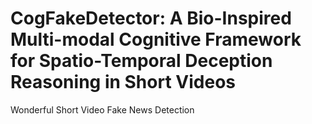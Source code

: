 # CogFakeDetector: A Bio-Inspired Multi-modal Cognitive Framework for Spatio-Temporal Deception Reasoning in Short Videos
Wonderful Short Video Fake News Detection
